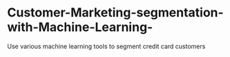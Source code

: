 # Customer-Marketing-segmentation-with-Machine-Learning-
Use various machine learning tools to segment credit card customers
